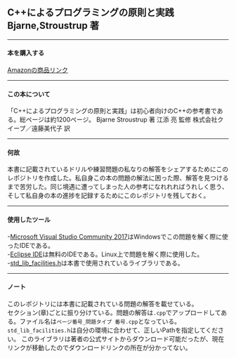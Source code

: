 ## C++によるプログラミングの原則と実践　Bjarne,Stroustrup 著
***
#### 本を購入する
[Amazonの商品リンク](https://www.amazon.co.jp/C-%E3%81%AB%E3%82%88%E3%82%8B%E3%83%97%E3%83%AD%E3%82%B0%E3%83%A9%E3%83%9F%E3%83%B3%E3%82%B0%E3%81%AE%E5%8E%9F%E5%89%87%E3%81%A8%E5%AE%9F%E8%B7%B5-Bjarne-Stroustrup/dp/4048930516)
***
#### この本について
「C++によるプログラミングの原則と実践」は初心者向けのC++の参考書である。総ページは約1200ページ。
Bjarne Stroustrup 著
江添 亮 監修
株式会社クイープ／遠藤美代子 訳
***
#### 何故
本書に記載されているドリルや練習問題の私なりの解答をシェアするためにこのレポジトリを作成した。私自身この本の問題の解法に困った際、解答を見つけるまで苦労した。同じ境遇に遭ってしまった人の参考になれれればうれしく思う、そして私自身の本の進捗を記録するためにこのレポジトリを残しておく。
***
#### 使用したツール
-[Microsoft Visual Studio Community 2017](https://my.visualstudio.com/Downloads?q=visual%20studio%202017&wt.mc_id=o~msft~vscom~older-downloads)はWindowsでこの問題を解く際に使ったIDEである。 <br>
-[Eclipse IDE](https://www.eclipse.org/downloads/)は無料のIDEである。Linux上で問題を解く際に使用した。 <br>
-[std_lib_facilities.h](https://raw.githubusercontent.com/nanonashy/Principle-and-Practice-Using-Cpp-Second-Edition-JP/master/std_lib_facilities.h)は本書で使用されているライブラリである。 <br>
***
#### ノート
このレポジトリには本書に記載されている問題の解答を載せている。 <br>
セクション(章)ごとに振り分けている。問題の解答は`.cpp`でアップロードしてある。ファイル名は`ページ番号_問題タイプ 番号.cpp`となっている。 <br>
`std_lib_facilities.h`は自分の環境に合わせて、正しいPathを指定してください。 このライブラリは著者の公式サイトからダウンロード可能だったが、現在リンクが移動したのでダウンロードリンクの所在が分かってない。
